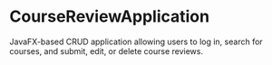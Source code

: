 # CourseReviewApplication
JavaFX-based CRUD application allowing users to log in, search for courses, and submit, edit, or delete course reviews.
